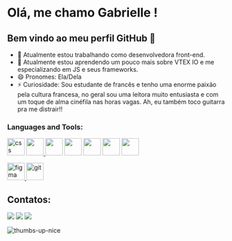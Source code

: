 # Olá, me chamo Gabrielle ! 
## Bem vindo ao meu perfil GitHub 👋

- 🔭 Atualmente estou trabalhando como desenvolvedora front-end.
- 🌱 Atualmente estou aprendendo um pouco mais sobre VTEX IO e me especializando em JS e seus frameworks.
- 😄 Pronomes: Ela/Dela
- ⚡ Curiosidade: Sou estudante de francês e tenho uma enorme paixão pela cultura francesa, no geral sou uma leitora muito entusiasta e com um toque de alma cinéfila nas horas vagas. Ah, eu também toco guitarra pra me distrair!!

<h3 align="left">Languages and Tools:</h3>
<p align="left"> 
<a href="https://devicon.dev/" target="_blank"> <img src="https://cdn.jsdelivr.net/gh/devicons/devicon/icons/css3/css3-original-wordmark.svg" alt="css" width="40" height="40"/></a> 
<a href="https://www.w3.org/html/" target="_blank"> <img src="https://cdn.jsdelivr.net/gh/devicons/devicon/icons/html5/html5-original-wordmark.svg" width="40" height="40"/> </a> 
<a href="https://devicon.dev/" target="_blank"> <img src="https://cdn.jsdelivr.net/gh/devicons/devicon/icons/javascript/javascript-original.svg" width="40" heigth="40"/></a>
<a href="https://www.w3.org/html/" target="_blank"> <img src="https://cdn.jsdelivr.net/gh/devicons/devicon/icons/bootstrap/bootstrap-original-wordmark.svg" width="40" heigth="40"/></a>
<a href="https://devicon.dev/" target="_blank"> <img src="https://cdn.jsdelivr.net/gh/devicons/devicon/icons/nodejs/nodejs-plain.svg" width="40" height="40" /></a>
<a href="https://devicon.dev/" target="_blank"> <img src="https://cdn.jsdelivr.net/gh/devicons/devicon/icons/npm/npm-original-wordmark.svg" width="40" height="40" /></a>
<a href="https://devicon.dev/" target="_blank"> <img src="https://cdn.jsdelivr.net/gh/devicons/devicon/icons/vscode/vscode-original.svg" whidth="40" height="40"/></a>

<a href="https://www.figma.com/" target="_blank"> <img src="https://www.vectorlogo.zone/logos/figma/figma-icon.svg" alt="figma" width="40" height="40"/> </a> 
<a href="https://git-scm.com/" target="_blank"> <img src="https://www.vectorlogo.zone/logos/git-scm/git-scm-icon.svg" alt="git" width="40" height="40"/> </a> 
</p>

## Contatos:

<div>
<a href="https://instagram.com/gabi_tss/" target="_blank"><img src="https://img.shields.io/badge/-Instagram-%23E4405F?style=for-the-badge&logo=instagram&logoColor=white" target="_blank"></a>
<a href = "mailto:souzagabrielle43@gmail.com"><img src="https://img.shields.io/badge/Gmail-D14836?style=for-the-badge&logo=gmail&logoColor=white" target="_blank"></a>
<a href="https://www.linkedin.com/in/gabrielle-de-souza-54b245133/" target="_blank"><img src="https://img.shields.io/badge/-LinkedIn-%230077B5?style=for-the-badge&logo=linkedin&logoColor=white" target="_blank"></a>   
</div>

![thumbs-up-nice](https://user-images.githubusercontent.com/114036492/200870788-6f2a99b4-d808-4315-bb1b-44b16806c9af.gif)


